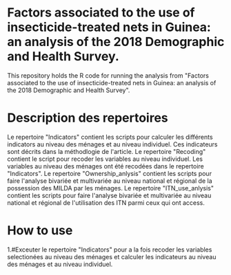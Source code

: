 # Factors associated to the use of insecticide-treated nets in Guinea: an analysis of the 2018 Demographic and Health Survey.

This repository holds the R code for running the analysis from "Factors associated to the use of insecticide-treated nets in Guinea: an analysis of the 2018 Demographic and Health Survey".

# Description des repertoires

Le repertoire "Indicators" contient les scripts pour calculer les différents indicators au niveau des ménages et au niveau individuel. Ces indicateurs sont décrits dans la méthodlogie de l'article.
Le repertoire "Recoding" contient le script pour recoder les variables au niveau individuel. Les variables au niveau des ménages ont été recodées dans le repertoire "Indicators".
Le repertoire "Ownership_anlysis" contient les scripts pour faire l'analyse bivariée et multivariée au niveau national et régional de la possession des MILDA par les ménages.
Le repertoire "ITN_use_anlysis" contient les scripts pour faire l'analyse bivariée et multivariée au niveau national et régional de l'utilisation des ITN parmi ceux qui ont access.

# How to use
1.#Exceuter le repertoire "Indicators" pour a la fois recoder les variables selectionées au niveau des ménages et calculer les indicateurs au niveau des ménages et au niveau individuel.




